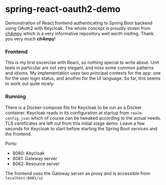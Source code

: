 # spring-react-oauth2-demo
Demonstration of React frontend authenticating to Spring Boot backend using OAuth2 with Keycloak.
The whole concept is proudly stolen from [ch4mpy](https://github.com/ch4mpy/spring-addons) 
which is a very informative repository well worth visiting. Thank you very much **ch4mpy**!

### Frontend
This is my first excercise with React, so nothing special to write about. 
Unit tests in particular are not very elegant, and miss some common patterns and idioms.
My implementation uses two principal contexts for the app: one for the user login status, and another for the UI language.
So far, this seems to work out quite nicely.

### Running
There is a Docker-compose file for Keycloak to be run as a Docker container.
Keycloak reads in its configuration at startup from `realm-config.json` which of course can be tweaked according to the actual needs.
TLS certificates are left out from this initial stage demo.
Leave a few seconds for Keycloak to start before starting the Spring Boot services and the frontend.

Ports:
- 8080: Keycloak
- 8081: Gateway server
- 8082: Resource server

The frontend uses the Gateway server as proxy and is accessible from `localhost:8081/ui`
